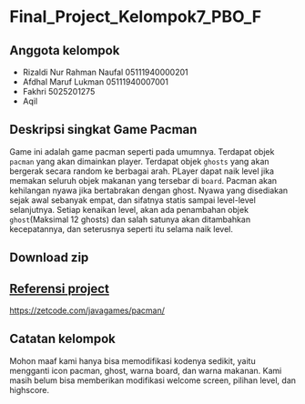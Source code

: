 # Final_Project_Kelompok7_PBO_F

## Anggota kelompok
- Rizaldi Nur Rahman Naufal 05111940000201
- Afdhal Maruf Lukman 05111940007001
- Fakhri 5025201275
- Aqil

## Deskripsi singkat Game Pacman
Game ini adalah game pacman seperti pada umumnya. Terdapat objek ``pacman`` yang akan dimainkan player. Terdapat objek ``ghosts`` yang akan bergerak secara random ke berbagai arah. PLayer dapat naik level jika memakan seluruh objek makanan yang tersebar di ``board``. Pacman akan kehilangan nyawa jika bertabrakan dengan ghost. Nyawa yang disediakan sejak awal sebanyak empat, dan sifatnya statis sampai level-level selanjutnya. Setiap kenaikan level, akan ada penambahan objek ``ghost``(Maksimal 12 ghosts) dan salah satunya akan ditambahkan kecepatannya, dan seterusnya seperti itu selama naik level. 

## Download zip
<a href="https://rizaldinur.github.io/Final_Project_Kelompok7_PBO_F/Java_Pacman_FP.zip" target="" />

## Referensi project
https://zetcode.com/javagames/pacman/

## Catatan kelompok
Mohon maaf kami hanya bisa memodifikasi kodenya sedikit, yaitu mengganti icon pacman, ghost, warna board, dan warna makanan. Kami masih belum bisa memberikan modifikasi welcome screen, pilihan level, dan highscore.
